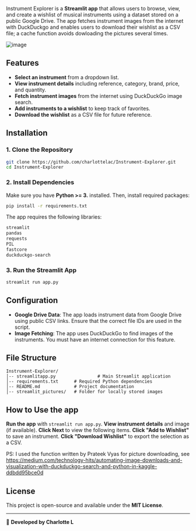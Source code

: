 Instrument Explorer is a **Streamlit app** that allows users to browse, view, and create a wishlist of musical instruments using a dataset stored on a public Google Drive. The app fetches instrument images from the internet with DuckDuckgo and enables users to download their wishlist as a CSV file; a cache function avoids dowloading the pictures several times. 

![image](https://github.com/user-attachments/assets/59ca4c47-16d5-4fd8-8a34-3c8fc74e5f9a)

## Features
- **Select an instrument** from a dropdown list.
- **View instrument details** including reference, category, brand, price, and quantity.
- **Fetch instrument images** from the internet using DuckDuckGo image search.
- **Add instruments to a wishlist** to keep track of favorites.
- **Download the wishlist** as a CSV file for future reference.

## Installation

### 1. Clone the Repository
```bash
git clone https://github.com/charlottelac/Instrument-Explorer.git
cd Instrument-Explorer
```

### 2. Install Dependencies
Make sure you have **Python >= 3.** installed. Then, install required packages:
```bash
pip install -r requirements.txt
```

The app requires the following libraries:
```bash
streamlit
pandas
requests
PIL
fastcore
duckduckgo-search
```

### 3. Run the Streamlit App
```bash
streamlit run app.py
```

## Configuration
- **Google Drive Data**: The app loads instrument data from Google Drive using public CSV links. Ensure that the correct file IDs are used in the script.
- **Image Fetching**: The app uses DuckDuckGo to find images of the instruments. You must have an internet connection for this feature.

## File Structure
```
Instrument-Explorer/
│-- streamlitapp.py                # Main Streamlit application
│-- requirements.txt      # Required Python dependencies
│-- README.md             # Project documentation
│-- streamlit_pictures/   # Folder for locally stored images
```

## How to Use the app
**Run the app** with `streamlit run app.py`.
**View instrument details** and image (if available).
**Click Next** to view the following items.
**Click "Add to Wishlist"** to save an instrument.
**Click "Download Wishlist"** to export the selection as a CSV.

PS:
I used the function written by Prateek Vyas for picture downloading, see https://medium.com/technology-hits/automating-image-downloads-and-visualization-with-duckduckgo-search-and-python-in-kaggle-ddbdd95bce0d

## License 
This project is open-source and available under the **MIT License**.

---
🔗 **Developed by Charlotte L**

